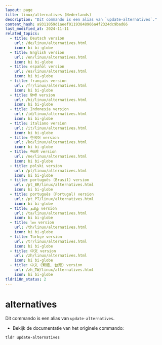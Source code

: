 ```yaml
---
layout: page
title: linux/alternatives (Nederlands)
description: "Dit commando is een alias van `update-alternatives`."
content_hash: a9311059d1aeef01193848966a4f2324dc9bad66
last_modified_at: 2024-11-11
related_topics:
  - title: Deutsch version
    url: /de/linux/alternatives.html
    icon: bi bi-globe
  - title: English version
    url: /en/linux/alternatives.html
    icon: bi bi-globe
  - title: español version
    url: /es/linux/alternatives.html
    icon: bi bi-globe
  - title: français version
    url: /fr/linux/alternatives.html
    icon: bi bi-globe
  - title: हिन्दी version
    url: /hi/linux/alternatives.html
    icon: bi bi-globe
  - title: Indonesia version
    url: /id/linux/alternatives.html
    icon: bi bi-globe
  - title: italiano version
    url: /it/linux/alternatives.html
    icon: bi bi-globe
  - title: 한국어 version
    url: /ko/linux/alternatives.html
    icon: bi bi-globe
  - title: नेपाली version
    url: /ne/linux/alternatives.html
    icon: bi bi-globe
  - title: polski version
    url: /pl/linux/alternatives.html
    icon: bi bi-globe
  - title: português (Brasil) version
    url: /pt_BR/linux/alternatives.html
    icon: bi bi-globe
  - title: português (Portugal) version
    url: /pt_PT/linux/alternatives.html
    icon: bi bi-globe
  - title: தமிழ் version
    url: /ta/linux/alternatives.html
    icon: bi bi-globe
  - title: ไทย version
    url: /th/linux/alternatives.html
    icon: bi bi-globe
  - title: Türkçe version
    url: /tr/linux/alternatives.html
    icon: bi bi-globe
  - title: 中文 version
    url: /zh/linux/alternatives.html
    icon: bi bi-globe
  - title: 中文 (繁體, 台灣) version
    url: /zh_TW/linux/alternatives.html
    icon: bi bi-globe
tldri18n_status: 2
---
```

# alternatives

Dit commando is een alias van `update-alternatives`.

- Bekijk de documentatie van het originele commando:

`tldr update-alternatives`
